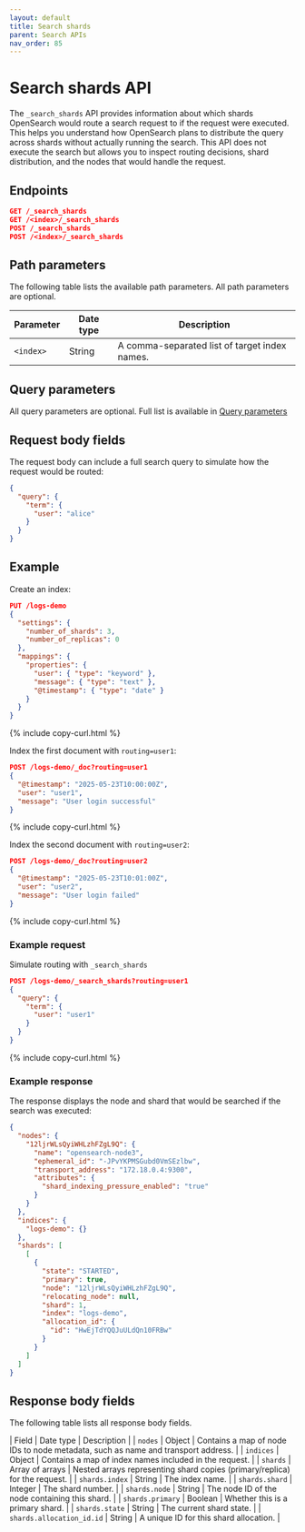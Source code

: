```yaml
---
layout: default
title: Search shards
parent: Search APIs
nav_order: 85
---
```


# Search shards API

The `_search_shards` API provides information about which shards OpenSearch would route a search request to if the request were executed. This helps you understand how OpenSearch plans to distribute the query across shards without actually running the search. This API does not execute the search but allows you to inspect routing decisions, shard distribution, and the nodes that would handle the request. 

## Endpoints

```json
GET /_search_shards
GET /<index>/_search_shards
POST /_search_shards
POST /<index>/_search_shards
```

## Path parameters

The following table lists the available path parameters. All path parameters are optional.

| Parameter | Date type   | Description                                            |
| --------- | ------ | ------------------------------------------------------ |
| `<index>` | String | A comma-separated list of target index names. |

## Query parameters

All query parameters are optional. Full list is available in [Query parameters]({{site.url}}{{site.baseurl}}/api-reference/search-apis/search/#query-parameters)

## Request body fields

The request body can include a full search query to simulate how the request would be routed:

```json
{
  "query": {
    "term": {
      "user": "alice"
    }
  }
}
```

## Example

Create an index:

```json
PUT /logs-demo
{
  "settings": {
    "number_of_shards": 3,
    "number_of_replicas": 0
  },
  "mappings": {
    "properties": {
      "user": { "type": "keyword" },
      "message": { "type": "text" },
      "@timestamp": { "type": "date" }
    }
  }
}
```
{% include copy-curl.html %}

Index the first document with `routing=user1`:

```json
POST /logs-demo/_doc?routing=user1
{
  "@timestamp": "2025-05-23T10:00:00Z",
  "user": "user1",
  "message": "User login successful"
}
```
{% include copy-curl.html %}

Index the second document with `routing=user2`:

```json
POST /logs-demo/_doc?routing=user2
{
  "@timestamp": "2025-05-23T10:01:00Z",
  "user": "user2",
  "message": "User login failed"
}
```
{% include copy-curl.html %}

### Example request

Simulate routing with `_search_shards`

```json
POST /logs-demo/_search_shards?routing=user1
{
  "query": {
    "term": {
      "user": "user1"
    }
  }
}
```
{% include copy-curl.html %}


### Example response

The response displays the node and shard that would be searched if the search was executed:

```json
{
  "nodes": {
    "12ljrWLsQyiWHLzhFZgL9Q": {
      "name": "opensearch-node3",
      "ephemeral_id": "-JPvYKPMSGubd0VmSEzlbw",
      "transport_address": "172.18.0.4:9300",
      "attributes": {
        "shard_indexing_pressure_enabled": "true"
      }
    }
  },
  "indices": {
    "logs-demo": {}
  },
  "shards": [
    [
      {
        "state": "STARTED",
        "primary": true,
        "node": "12ljrWLsQyiWHLzhFZgL9Q",
        "relocating_node": null,
        "shard": 1,
        "index": "logs-demo",
        "allocation_id": {
          "id": "HwEjTdYQQJuULdQn10FRBw"
        }
      }
    ]
  ]
}
```

## Response body fields

The following table lists all response body fields.

| Field | Date type | Description |
| `nodes` | Object | Contains a map of node IDs to node metadata, such as name and transport address.  |
| `indices` | Object | Contains a map of index names included in the request. |
| `shards` | Array of arrays | Nested arrays representing shard copies (primary/replica) for the request. |
| `shards.index` | String | The index name. |
| `shards.shard` | Integer | The shard number. |
| `shards.node`  | String | The node ID of the node containing this shard. |
| `shards.primary` | Boolean | Whether this is a primary shard. |
| `shards.state` | String | The current shard state. |
| `shards.allocation_id.id` | String | A unique ID for this shard allocation. |
